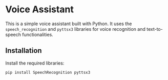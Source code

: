 # Voice Assistant

This is a simple voice assistant built with Python. It uses the `speech_recognition` and `pyttsx3` libraries for voice recognition and text-to-speech functionalities.

## Installation

Install the required libraries:

```bash
pip install SpeechRecognition pyttsx3